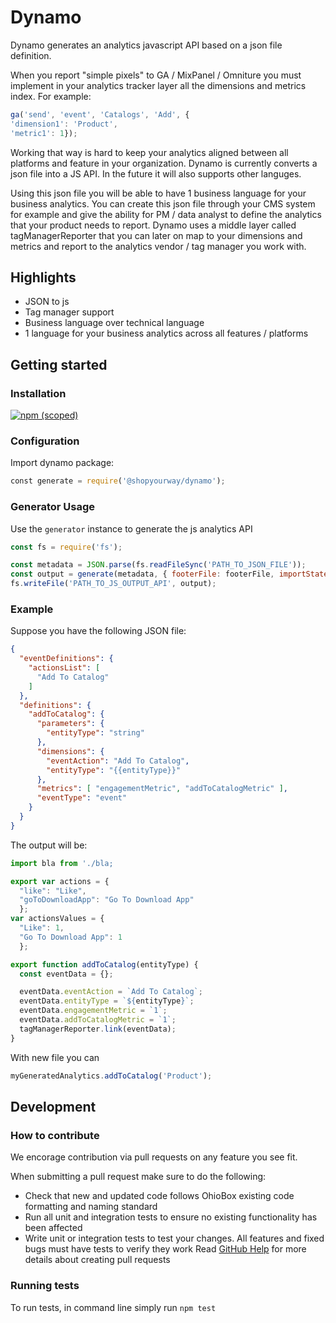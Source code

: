 # Dynamo
Dynamo generates an analytics javascript API based on a json file definition.

When you report "simple pixels" to GA / MixPanel / Omniture you must implement in your analytics tracker layer all the dimensions and metrics index.
For example:
```js
ga('send', 'event', 'Catalogs', 'Add', {
'dimension1': 'Product',
'metric1': 1});
``` 
Working that way is hard to keep your analytics aligned between all platforms and feature in your organization.
Dynamo is currently converts a json file into a JS API. In the future it will also supports other languges.
 
Using this json file you will be able to have 1 business language for your business analytics.
You can create this json file through your CMS system for example and give the ability for PM / data analyst to define the analytics that your product needs to report.
Dynamo uses a middle layer called tagManagerReporter that you can later on map to your dimensions and metrics and report to the analytics vendor / tag manager you work with.  

## Highlights
* JSON to js
* Tag manager support
* Business language over technical language
* 1 language for your business analytics across all features / platforms

## Getting started
### Installation
[![npm (scoped)](https://img.shields.io/npm/v/@shopyourway/dynamo.svg)](https://www.npmjs.com/package/@shopyourway/dynamo)

### Configuration
Import dynamo package:
```js
﻿const generate = require('@shopyourway/dynamo');
```

### Generator Usage
Use the `generator` instance to generate the js analytics API
```js
const fs = require('fs');

const metadata = JSON.parse(fs.readFileSync('PATH_TO_JSON_FILE'));
const output = generate(metadata, { footerFile: footerFile, importStatements: importStatements });
fs.writeFile('PATH_TO_JS_OUTPUT_API', output);
```

### Example

Suppose you have the following JSON file:
```json
{
  "eventDefinitions": {
    "actionsList": [
      "Add To Catalog"
    ]
  },
  "definitions": {
    "addToCatalog": {
      "parameters": {
        "entityType": "string"
      },
      "dimensions": {
        "eventAction": "Add To Catalog",
        "entityType": "{{entityType}}"
      },
      "metrics": [ "engagementMetric", "addToCatalogMetric" ],
      "eventType": "event"
    }
  }
}
```
The output will be:
```js
import bla from './bla;

export var actions = {
  "like": "Like",
  "goToDownloadApp": "Go To Download App"
  };
var actionsValues = {
  "Like": 1,
  "Go To Download App": 1
  };

export function addToCatalog(entityType) {
  const eventData = {};

  eventData.eventAction = `Add To Catalog`;
  eventData.entityType = `${entityType}`;
  eventData.engagementMetric = `1`;
  eventData.addToCatalogMetric = `1`;
  tagManagerReporter.link(eventData);
}
```
With new file you can
```js
myGeneratedAnalytics.addToCatalog('Product');
```
## Development

### How to contribute
We encorage contribution via pull requests on any feature you see fit.

When submitting a pull request make sure to do the following:
* Check that new and updated code follows OhioBox existing code formatting and naming standard
* Run all unit and integration tests to ensure no existing functionality has been affected
* Write unit or integration tests to test your changes. All features and fixed bugs must have tests to verify they work
Read [GitHub Help](https://help.github.com/articles/about-pull-requests/) for more details about creating pull requests

### Running tests
To run tests, in command line simply run `npm test`